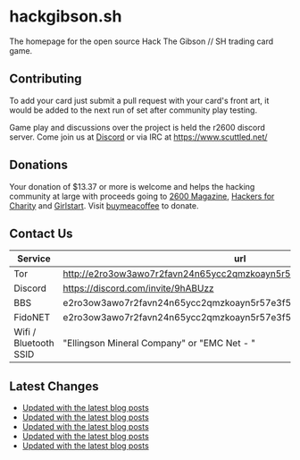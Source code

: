 # hackgibson.sh
The homepage for the open source Hack The Gibson // SH trading card game.


## Contributing

To add your card just submit a pull request with your card's front art, it would be added to the next run of set after community play testing.

Game play and discussions over the project is held the r2600 discord server. Come join us at [Discord](https://discord.com/invite/9hABUzz) or via IRC at https://www.scuttled.net/


## Donations

Your donation of $13.37 or more is welcome and helps the hacking community at large with proceeds going to [2600 Magazine](https://2600.com/), [Hackers for Charity](https://hackersforcharity.org) and [Girlstart](https://girlstart.org).  Visit [buymeacoffee](https://www.buymeacoffee.com/hackgibson.sh) to donate.


## Contact Us

Service | url
-|-
Tor | http://e2ro3ow3awo7r2favn24n65ycc2qmzkoayn5r57e3f56nvjwdcgg32ad.onion
Discord | https://discord.com/invite/9hABUzz
BBS | e2ro3ow3awo7r2favn24n65ycc2qmzkoayn5r57e3f56nvjwdcgg32ad.onion:23
FidoNET | e2ro3ow3awo7r2favn24n65ycc2qmzkoayn5r57e3f56nvjwdcgg32ad.onion:24554
Wifi / Bluetooth SSID | "Ellingson Mineral Company" or "EMC Net - <fidonet address>"

## Latest Changes
<!-- BLOG-POST-LIST:START -->
- [Updated with the latest blog posts](https://github.com/DFW2600/hackgibson.sh/commit/97c9fe35182a3e3fd5414d7d9512896162bff6c0)
- [Updated with the latest blog posts](https://github.com/DFW2600/hackgibson.sh/commit/4cde4d6342d11567bc6e921ceac63b29fc046c50)
- [Updated with the latest blog posts](https://github.com/DFW2600/hackgibson.sh/commit/5431150cc2d90cc16df3e96d3d91e708d24eb35c)
- [Updated with the latest blog posts](https://github.com/DFW2600/hackgibson.sh/commit/69263b73c77ba014ff0ec97b8c14fe49e36411f2)
- [Updated with the latest blog posts](https://github.com/DFW2600/hackgibson.sh/commit/33a50c44f641e40b9d0e4dda603a710a820e2a1f)
<!-- BLOG-POST-LIST:END -->
